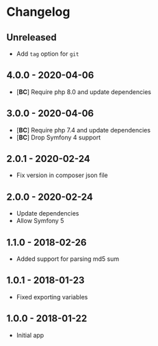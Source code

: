 # Changelog

<!-- There should always be "Unreleased" section at the beginning. -->

## Unreleased
- Add `tag` option for `git`

## 4.0.0 - 2020-04-06
- [**BC**] Require php 8.0 and update dependencies

## 3.0.0 - 2020-04-06
- [**BC**] Require php 7.4 and update dependencies
- [**BC**] Drop Symfony 4 support

## 2.0.1 - 2020-02-24
- Fix version in composer json file

## 2.0.0 - 2020-02-24
- Update dependencies
- Allow Symfony 5

## 1.1.0 - 2018-02-26
- Added support for parsing md5 sum

## 1.0.1 - 2018-01-23
- Fixed exporting variables

## 1.0.0 - 2018-01-22
- Initial app
